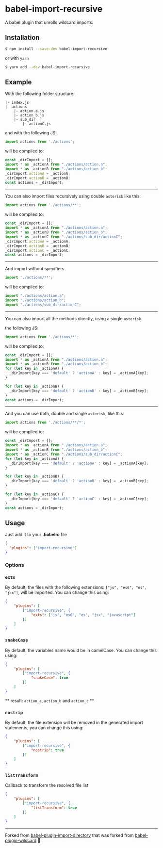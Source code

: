 # babel-import-recursive

A babel plugin that unrolls wildcard imports.

## Installation

```sh
$ npm install --save-dev babel-import-recursive
```
or with `yarn`
```sh
$ yarn add --dev babel-import-recursive
```

## Example

With the following folder structure:

```
|- index.js
|- actions
    |- action.a.js
    |- action_b.js
    |- sub_dir
        |- actionC.js
```

and with the following JS:

```javascript
import actions from './actions';
```

will be compiled to:

```javascript
const _dirImport = {};
import * as _actionA from "./actions/action.a";
import * as _actionB from "./actions/action_b";
_dirImport.actionA = _actionA;
_dirImport.actionB = _actionB;
const actions = _dirImport;
```

---

You can also import files recursively using double `asterisk` like this:
```javascript
import actions from './actions/**';
```
will be compiled to:

```javascript
const _dirImport = {};
import * as _actionA from "./actions/action.a";
import * as _actionB from "./actions/action_b";
import * as _actionC from "./actions/sub_dir/actionC";
_dirImport.actionA = _actionA;
_dirImport.actionB = _actionB;
_dirImport.actionC = _actionC;
const actions = _dirImport;
```

---

And import without specifiers

```javascript
import './actions/**';
```

will be compiled to:

```javascript
import "./actions/action.a";
import "./actions/action_b";
import "./actions/sub_dir/actionC";
```

---

You can also import all the methods directly, using a single `asterisk`.

the following JS:

```javascript
import actions from './actions/*';
```

will be compiled to:

```javascript
const _dirImport = {};
import * as _actionA from "./actions/action.a";
import * as _actionB from "./actions/action_b";
for (let key in _actionA) {
  _dirImport[key === 'default' ? 'actionA' : key] = _actionA[key];
}

for (let key in _actionB) {
  _dirImport[key === 'default' ? 'actionB' : key] = _actionB[key];
}
const actions = _dirImport;
```

---

And you can use both, double and single `asterisk`, like this:
```javascript
import actions from './actions/**/*';
```

will be compiled to:

```javascript
const _dirImport = {};
import * as _actionA from "./actions/action.a";
import * as _actionB from "./actions/action_b";
import * as _actionC from "./actions/sub_dir/actionC";
for (let key in _actionA) {
  _dirImport[key === 'default' ? 'actionA' : key] = _actionA[key];
}

for (let key in _actionB) {
  _dirImport[key === 'default' ? 'actionB' : key] = _actionB[key];
}

for (let key in _actionC) {
  _dirImport[key === 'default' ? 'actionC' : key] = _actionC[key];
}
const actions = _dirImport;
```

## Usage

Just add it to your **.babelrc** file

```json
{
  "plugins": ["import-recursive"]
}
```

### Options

### `exts`
By default, the files with the following extensions: `["js", "es6", "es", "jsx"]`, will be imported. You can change this using:

```json
{
    "plugins": [
        ["import-recursive", {
            "exts": ["js", "es6", "es", "jsx", "javascript"]
        }]
    ]
}
```

### `snakeCase`
By default, the variables name would be in camelCase. You can change this using:

```json
{
    "plugins": [
        ["import-recursive", {
            "snakeCase": true
        }]
    ]
}
```
** result: `action_a`, `action_b` and `action_c` **

### `nostrip`
By default, the file extension will be removed in the generated import statements, you can change this using:

```json
{
    "plugins": [
        ["import-recursive", {
            "nostrip": true
        }]
    ]
}
```

### `listTransform`
Callback to transform the resolved file list

```json
{
    "plugins": [
        ["import-recursive", {
            "listTransform": true
        }]
    ]
}
```

---

Forked from [babel-plugin-import-directory](https://github.com/Anmo/babel-plugin-import-directory) that was forked from [babel-plugin-wildcard](https://github.com/vihanb/babel-plugin-wildcard) 🦔
